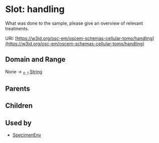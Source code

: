 
# Slot: handling

What was done to the sample, please give an overview of relevant treatments.

URI: [https://w3id.org/osc-em/oscem-schemas-cellular-tomo/handling](https://w3id.org/osc-em/oscem-schemas-cellular-tomo/handling)


## Domain and Range

None &#8594;  <sub>0..1</sub> [String](types/String.md)

## Parents


## Children


## Used by

 * [SpecimenEnv](SpecimenEnv.md)
